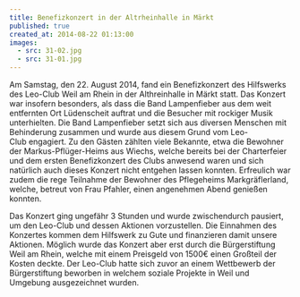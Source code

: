 ```yaml
---
title: Benefizkonzert in der Altrheinhalle in Märkt
published: true
created_at: 2014-08-22 01:13:00
images:
  - src: 31-02.jpg
  - src: 31-01.jpg
---
```


Am Samstag, den 22. August 2014, fand ein Benefizkonzert des Hilfswerks des Leo-Club Weil am Rhein in der Althreinhalle in Märkt statt. Das Konzert war insofern besonders, als dass die Band Lampenfieber aus dem weit entfernten Ort Lüdenscheit auftrat und die Besucher mit rockiger Musik unterhielten. Die Band Lampenfieber setzt sich aus diversen Menschen mit Behinderung zusammen und wurde aus diesem Grund vom Leo-Club engagiert.
Zu den Gästen zählten viele Bekannte, etwa die Bewohner der Markus-Pflüger-Heims aus Wiechs, welche bereits bei der Charterfeier und dem ersten Benefizkonzert des Clubs anwesend waren und sich natürlich auch dieses Konzert nicht entgehen lassen konnten. Erfreulich war zudem die rege Teilnahme der Bewohner des Pflegeheims Markgräflerland, welche, betreut von Frau Pfahler, einen angenehmen Abend genießen konnten.

Das Konzert ging ungefähr 3 Stunden und wurde zwischendurch pausiert, um den Leo-Club und dessen Aktionen vorzustellen. Die Einnahmen des Konzertes kommen dem Hilfswerk zu Gute und finanzieren damit unsere Aktionen. Möglich wurde das Konzert aber erst durch die Bürgerstiftung Weil am Rhein, welche mit einem Preisgeld von 1500€ einen Großteil der Kosten deckte. Der Leo-Club hatte sich zuvor an einem Wettbewerb der Bürgerstiftung beworben in welchem soziale Projekte in Weil und Umgebung ausgezeichnet wurden.
